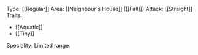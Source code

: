Type: [[Regular]]
Area: [[Neighbour's House]] ([[Fall]])
Attack: [[Straight]]
Traits:
- [[Aquatic]]
- [[Tiny]]

Speciality: Limited range.